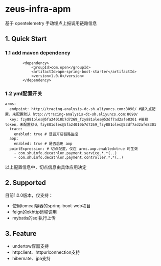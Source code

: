 # zeus-infra-apm
基于 opentelemetry 手动埋点上报调用链路信息

## 1. Quick Start
### 1.1 add maven dependency
```
        <dependency>
            <groupId>com.open</groupId>
            <artifactId>apm-spring-boot-starter</artifactId>
            <version>1.0.0</version>
        </dependency>
```

### 1.2 yml配置开关
```
arms:
  endpoint: http://tracing-analysis-dc-sh.aliyuncs.com:8090/ #接入点配置，未配置默认 http://tracing-analysis-dc-sh.aliyuncs.com:8090/
  key: fzy881oles@5fa24010b7d7269_fzy881oles@53df7ad2afe8301 #鉴权token，未配置默认 fzy881oles@5fa24010b7d7269_fzy881oles@53df7ad2afe8301
  trace:
    enabled: true # 是否开启链路监控
  aop:
    enabled: true # 是否启用 aop
  pointExpression: # 切点配置，仅在 arms.aop.enabled=true 时生效
    - com.shuinfo.decathlon.payment.service.*.*(..)
    - com.shuinfo.decathlon.payment.controller.*.*(..)
```
以上配置信息中，切点信息由具体应用决定

## 2. Supported
目前1.0.0版本，仅支持：
- 使用tomcat容器的spring-boot-web项目
- feign的okhttp远程调用
- mybatis的sql执行上传

## 3. Feature
- undertow容器支持
- httpclient、httpurlconnection支持
- hibernate、jpa支持